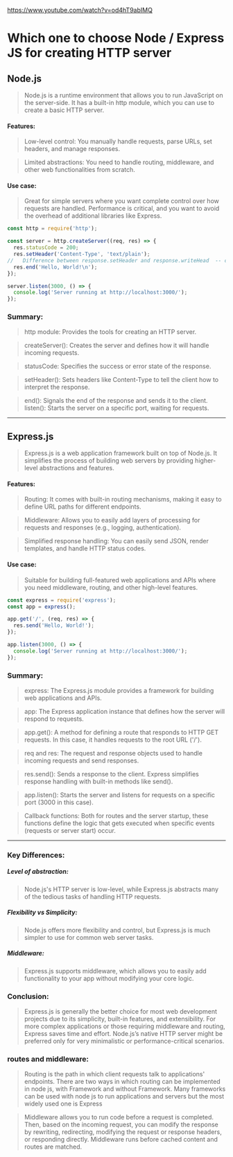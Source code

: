 https://www.youtube.com/watch?v=od4hT9abIMQ

# Which one to choose Node / Express JS for creating HTTP server

## Node.js
>Node.js is a runtime environment that allows you to run JavaScript on the server-side. It has a built-in http module, which you can use to create a basic HTTP server.

#### Features:
> Low-level control: You manually handle requests, parse URLs, set headers, and manage responses.

> Limited abstractions: You need to handle routing, middleware, and other web functionalities from scratch.

#### Use case: 
> Great for simple servers where you want complete control over how requests are handled.
> Performance is critical, and you want to avoid the overhead of additional libraries like Express.

```js
const http = require('http');

const server = http.createServer((req, res) => {
  res.statusCode = 200;
  res.setHeader('Content-Type', 'text/plain');
//   Difference between response.setHeader and response.writeHead  -- check
  res.end('Hello, World!\n');
});

server.listen(3000, () => {
  console.log('Server running at http://localhost:3000/');
});

```

### Summary:
>  http module: Provides the tools for creating an HTTP server.
    
> createServer(): Creates the server and defines how it will handle incoming requests.
    
> statusCode: Specifies the success or error state of the response.
    
> setHeader(): Sets headers like Content-Type to tell the client how to interpret the response.
    
> end(): Signals the end of the response and sends it to the client.
    listen(): Starts the server on a specific port, waiting for requests.

---------------------------------------------------------------------------------------------------------

## Express.js
> Express.js is a web application framework built on top of Node.js. It simplifies the process of building web servers by providing higher-level abstractions and features.

#### Features:
> Routing: It comes with built-in routing mechanisms, making it easy to define URL paths for different endpoints.

> Middleware: Allows you to easily add layers of processing for requests and responses (e.g., logging, authentication).

> Simplified response handling: You can easily send JSON, render templates, and handle HTTP status codes.

#### Use case: 
> Suitable for building full-featured web applications and APIs where you need middleware, routing, and other high-level features.

```js
const express = require('express');
const app = express();

app.get('/', (req, res) => {
  res.send('Hello, World!');
});

app.listen(3000, () => {
  console.log('Server running at http://localhost:3000/');
});
```


### Summary:

> express: The Express.js module provides a framework for building web applications and APIs.
    
> app: The Express application instance that defines how the server will respond to requests.
    
> app.get(): A method for defining a route that responds to HTTP GET requests. In this case, it handles requests to the root URL ('/').

> req and res: The request and response objects used to handle incoming requests and send responses.

> res.send(): Sends a response to the client. Express simplifies response handling with built-in methods like send().

> app.listen(): Starts the server and listens for requests on a specific port (3000 in this case).

> Callback functions: Both for routes and the server startup, these functions define the logic that gets executed when specific events (requests or server start) occur.

------------------------------------------------------------------------------------------------------------
### Key Differences:

##### Level of abstraction: 
> Node.js's HTTP server is low-level, while Express.js abstracts many of the tedious tasks of handling HTTP requests.
    
##### Flexibility vs Simplicity: 
> Node.js offers more flexibility and control, but Express.js is much simpler to use for common web server tasks.
    
##### Middleware: 
> Express.js supports middleware, which allows you to easily add functionality to your app without modifying your core logic.


### Conclusion:
> Express.js is generally the better choice for most web development projects due to its simplicity, built-in features, and extensibility. For more complex applications or those requiring middleware and routing, Express saves time and effort. Node.js’s native HTTP server might be preferred only for very minimalistic or performance-critical scenarios.


### routes and middleware:

> Routing is the path in which client requests talk to applications' endpoints. There are two ways in which routing can be implemented in node js, with Framework and without Framework. Many frameworks can be used with node js to run applications and servers but the most widely used one is Express

> Middleware allows you to run code before a request is completed. Then, based on the incoming request, you can modify the response by rewriting, redirecting, modifying the request or response headers, or responding directly. Middleware runs before cached content and routes are matched.